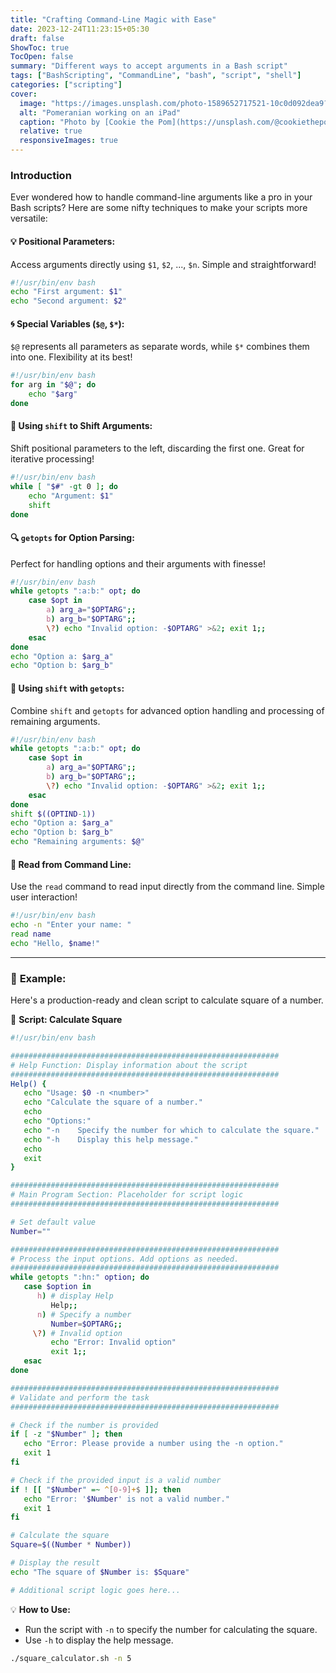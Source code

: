 ```yaml
---
title: "Crafting Command-Line Magic with Ease"
date: 2023-12-24T11:23:15+05:30
draft: false
ShowToc: true
TocOpen: false
summary: "Different ways to accept arguments in a Bash script"
tags: ["BashScripting", "CommandLine", "bash", "script", "shell"]
categories: ["scripting"]
cover:
  image: "https://images.unsplash.com/photo-1589652717521-10c0d092dea9?q=80&w=3540&auto=format&fit=crop&ixlib=rb-4.0.3&ixid=M3wxMjA3fDB8MHxwaG90by1wYWdlfHx8fGVufDB8fHx8fA%3D%3D"
  alt: "Pomeranian working on an iPad"
  caption: "Photo by [Cookie the Pom](https://unsplash.com/@cookiethepom) on [Unsplash](https://unsplash.com/photos/brown-and-white-long-coated-small-dog-wearing-eyeglasses-on-black-laptop-computer-gySMaocSdqs)"
  relative: true
  responsiveImages: true
---
```


### Introduction

Ever wondered how to handle command-line arguments like a pro in your Bash scripts? Here are some nifty techniques to make your scripts more versatile:

#### 💡 **Positional Parameters:**

Access arguments directly using `$1`, `$2`, ..., `$n`. Simple and straightforward!

```bash
#!/usr/bin/env bash
echo "First argument: $1"
echo "Second argument: $2"
```

#### 🌀 **Special Variables (`$@`, `$*`):**

`$@` represents all parameters as separate words, while `$*` combines them into one. Flexibility at its best!

```bash
#!/usr/bin/env bash
for arg in "$@"; do
    echo "$arg"
done
```

#### 🔀 **Using `shift` to Shift Arguments:**

Shift positional parameters to the left, discarding the first one. Great for iterative processing!

```bash
#!/usr/bin/env bash
while [ "$#" -gt 0 ]; do
    echo "Argument: $1"
    shift
done
```

#### 🔍 **`getopts` for Option Parsing:**

Perfect for handling options and their arguments with finesse!

```bash
#!/usr/bin/env bash
while getopts ":a:b:" opt; do
    case $opt in
        a) arg_a="$OPTARG";;
        b) arg_b="$OPTARG";;
        \?) echo "Invalid option: -$OPTARG" >&2; exit 1;;
    esac
done
echo "Option a: $arg_a"
echo "Option b: $arg_b"
```

#### 🔄 **Using `shift` with `getopts`:**

Combine `shift` and `getopts` for advanced option handling and processing of remaining arguments.

```bash
#!/usr/bin/env bash
while getopts ":a:b:" opt; do
    case $opt in
        a) arg_a="$OPTARG";;
        b) arg_b="$OPTARG";;
        \?) echo "Invalid option: -$OPTARG" >&2; exit 1;;
    esac
done
shift $((OPTIND-1))
echo "Option a: $arg_a"
echo "Option b: $arg_b"
echo "Remaining arguments: $@"
```

#### 📝 **Read from Command Line:**

Use the `read` command to read input directly from the command line. Simple user interaction!

```bash
#!/usr/bin/env bash
echo -n "Enter your name: "
read name
echo "Hello, $name!"
```

----

### 🚀 **Example:**

Here's a production-ready and clean script to calculate square of a number.

📝 **Script: Calculate Square**

```bash
#!/usr/bin/env bash

############################################################
# Help Function: Display information about the script
############################################################
Help() {
   echo "Usage: $0 -n <number>"
   echo "Calculate the square of a number."
   echo
   echo "Options:"
   echo "-n    Specify the number for which to calculate the square."
   echo "-h    Display this help message."
   echo
   exit
}

############################################################
# Main Program Section: Placeholder for script logic
############################################################

# Set default value
Number=""

############################################################
# Process the input options. Add options as needed.
############################################################
while getopts ":hn:" option; do
   case $option in
      h) # display Help
         Help;;
      n) # Specify a number
         Number=$OPTARG;;
     \?) # Invalid option
         echo "Error: Invalid option"
         exit 1;;
   esac
done

############################################################
# Validate and perform the task
############################################################

# Check if the number is provided
if [ -z "$Number" ]; then
   echo "Error: Please provide a number using the -n option."
   exit 1
fi

# Check if the provided input is a valid number
if ! [[ "$Number" =~ ^[0-9]+$ ]]; then
   echo "Error: '$Number' is not a valid number."
   exit 1
fi

# Calculate the square
Square=$((Number * Number))

# Display the result
echo "The square of $Number is: $Square"

# Additional script logic goes here...
```

💡 **How to Use:**

- Run the script with `-n` to specify the number for calculating the square.
- Use `-h` to display the help message.

```bash
./square_calculator.sh -n 5
```
